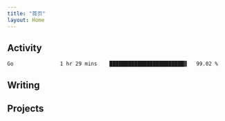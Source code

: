 ```yaml
---
title: "首页"
layout: Home
---
```


## Activity
<!--START_SECTION:waka-->
```text
Go               1 hr 29 mins    ████████████████████████▓   99.02 % 
```
<!--END_SECTION:waka-->

## Writing
<PindedPosts />

## Projects
<Projects />
